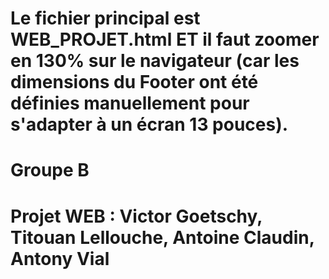 # Le fichier principal est WEB_PROJET.html ET il faut zoomer en 130% sur le navigateur (car les dimensions du Footer ont été définies manuellement pour s'adapter à un écran 13 pouces).
# Groupe B
# Projet WEB : Victor Goetschy, Titouan Lellouche, Antoine Claudin, Antony Vial
